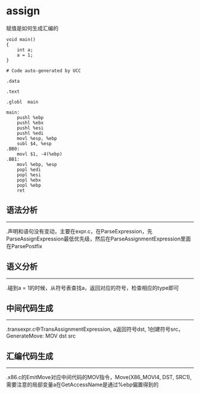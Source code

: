# assign
赋值是如何生成汇编的
```
void main()
{
    int a;
    a = 1;
}
```

```
# Code auto-generated by UCC

.data

.text

.globl	main

main:
	pushl %ebp
	pushl %ebx
	pushl %esi
	pushl %edi
	movl %esp, %ebp
	subl $4, %esp
.BB0:
	movl $1, -4(%ebp)
.BB1:
	movl %ebp, %esp
	popl %edi
	popl %esi
	popl %ebx
	popl %ebp
	ret
```

## 语法分析
---
.声明和语句没有变动，主要在expr.c，在ParseExpression，先ParseAssignExpression最低优先级，然后在ParseAssignmentExpression里面在ParsePostfix

## 语义分析
---
.碰到a = 1的时候，从符号表查找a，返回对应的符号，检查相应的type即可

## 中间代码生成
---
.transexpr.c中TransAssignmentExpression, a返回符号dst, 1创建符号src，GenerateMove: MOV dst src

## 汇编代码生成
---
.x86.c的EmitMove对应中间代码的MOV指令，Move(X86_MOVI4, DST, SRC1), 需要注意的局部变量a在GetAccessName是通过%ebp偏置得到的